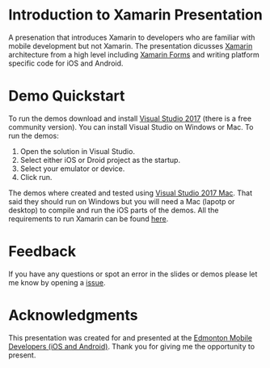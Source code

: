 # Introduction to Xamarin Presentation
A presenation that introduces Xamarin to developers who are familiar with mobile development but not Xamarin.  The presentation dicusses [Xamarin](https://www.xamarin.com/) architecture from a high level including [Xamarin Forms](https://www.xamarin.com/forms) and writing platform specific code for iOS and Android.

# Demo Quickstart
To run the demos download and install [Visual Studio 2017](https://www.visualstudio.com)  (there is a free community version).  You can install Visual Studio on Windows or Mac.  To run the demos:

1) Open the solution in Visual Studio.
2) Select either iOS or Droid project as the startup.
3) Select your emulator or device.
4) Click run.

The demos where created and tested using [Visual Studio 2017 Mac](https://www.visualstudio.com/vs/mac/).  That said they should run on Windows but you will need a Mac (lapotp or desktop) to compile and run the iOS parts of the demos.  All the requirements to run Xamarin can be found [here](https://docs.microsoft.com/en-us/xamarin/cross-platform/get-started/requirements).

# Feedback
If you have any questions or spot an error in the slides or demos please let me know by opening a [issue](https://github.com/saturdaymp/IntroToXamarinPresentation/issues).

# Acknowledgments
This presentation was created for and presented at the [Edmonton Mobile Developers (iOS and Android)](https://www.meetup.com/startupedmonton/events/247630796/).  Thank you for giving me the opportunity to present.
